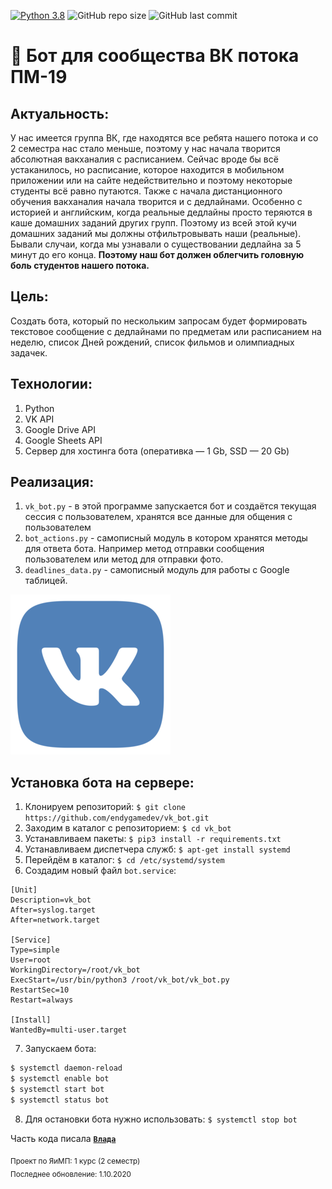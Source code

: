 [![Python 3.8](https://img.shields.io/badge/python-3.8-green.svg)](https://www.python.org/downloads/release/python-380/)
![GitHub repo size](https://img.shields.io/github/repo-size/endygamedev/vk_bot)
![GitHub last commit](https://img.shields.io/github/last-commit/endygamedev/vk_bot)

# 🤖 Бот для сообщества ВК потока ПМ-19

## Актуальность:
У нас имеется группа ВК, где находятся все ребята нашего потока и со 2 семестра нас стало меньше, поэтому у нас начала творится абсолютная вакханалия с расписанием. Сейчас вроде бы всё устаканилось, но расписание, которое находится в мобильном приложении или на сайте недействительно и поэтому некоторые студенты всё равно путаются. Также с начала дистанционного обучения вакханалия начала творится и с дедлайнами. Особенно с историей и английским, когда реальные дедлайны просто теряются в каше домашних заданий других групп.
Поэтому из всей этой кучи домашних заданий мы должны отфильтровывать наши (реальные). Бывали случаи, когда мы узнавали о существовании дедлайна за 5 минут до его конца.
**Поэтому наш бот должен облегчить головную боль студентов нашего потока.**

## Цель:
Cоздать бота, который по нескольким запросам будет формировать текстовое сообщение с дедлайнами по предметам или расписанием на неделю, список Дней рождений, список фильмов и олимпиадных задачек.

## Технологии:
1. Python
1. VK API
1. Google Drive API
1. Google Sheets API
1. Сервер для хостинга бота (оперативка — 1 Gb, SSD — 20 Gb)

## Реализация:
1. `vk_bot.py` - в этой программе запускается бот и создаётся текущая сессия с пользователем, хранятся все данные для общения с пользователем
1. `bot_actions.py` - самописный модуль в котором хранятся методы для ответа бота. Например метод отправки сообщения пользователем или метод для отправки фото.
1. `deadlines_data.py` - самописный модуль для работы с Google таблицей. <br/>


![GitHub Logo](data/vk_logo.png)

## Установка бота на сервере:
1. Клонируем репозиторий: `$ git clone https://github.com/endygamedev/vk_bot.git`
1. Заходим в каталог с репозиторием: `$ cd vk_bot`
1. Устанавливаем пакеты: `$ pip3 install -r requirements.txt`
1. Устанавливаем диспетчера служб: `$ apt-get install systemd`
1. Перейдём в каталог: `$ cd /etc/systemd/system`
1. Создадим новый файл `bot.service`:
```
[Unit]
Description=vk_bot
After=syslog.target
After=network.target

[Service]
Type=simple
User=root
WorkingDirectory=/root/vk_bot
ExecStart=/usr/bin/python3 /root/vk_bot/vk_bot.py
RestartSec=10
Restart=always
 
[Install]
WantedBy=multi-user.target
```
7. Запускаем бота:
```bash
$ systemctl daemon-reload
$ systemctl enable bot
$ systemctl start bot
$ systemctl status bot
```
8. Для остановки бота нужно использовать: `$ systemctl stop bot`

Часть кода писала [**`Влада`**](https://github.com/VlPukhkalo)

<sub> Проект по ЯиМП: 1 курс (2 семестр) </sub>
<br>
<sub> Последнее обновление: 1.10.2020 </sub>
